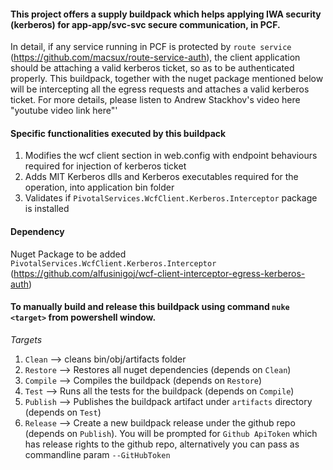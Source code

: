 #### This project offers a supply buildpack which helps applying IWA security (kerberos) for app-app/svc-svc secure communication, in PCF. 

In detail, if any service running in PCF is protected by `route service` (https://github.com/macsux/route-service-auth), the client application should be attaching a valid kerberos ticket, so as to be authenticated properly. This buildpack, together with the nuget package mentioned below will be intercepting all the egress requests and attaches a valid kerberos ticket. For more details, please listen to Andrew Stackhov's video here "youtube video link here"'

#### Specific functionalities executed by this buildpack

  1. Modifies the wcf client section in web.config with endpoint behaviours required for injection of kerberos ticket
  2. Adds MIT Kerberos dlls and Kerberos executables required for the operation, into application bin folder
  3. Validates if `PivotalServices.WcfClient.Kerberos.Interceptor` package is installed

#### Dependency
Nuget Package to be added `PivotalServices.WcfClient.Kerberos.Interceptor` (https://github.com/alfusinigoj/wcf-client-interceptor-egress-kerberos-auth)

#### To manually build and release this buildpack using command `nuke <target>` from powershell window.
*Targets*
  1. `Clean`    --> cleans bin/obj/artifacts folder
  2. `Restore`  --> Restores all nuget dependencies (depends on `Clean`)
  3. `Compile`  --> Compiles the buildpack (depends on `Restore`)
  4. `Test`     --> Runs all the tests for the buildpack (depends on `Compile`)
  5. `Publish`  --> Publishes the buildpack artifact under `artifacts` directory (depends on `Test`)
  6. `Release`  --> Create a new buildpack release under the github repo (depends on `Publish`). You will be prompted for `Github ApiToken` which has release rights to the github repo, alternatively you can pass as commandline param `--GitHubToken`
